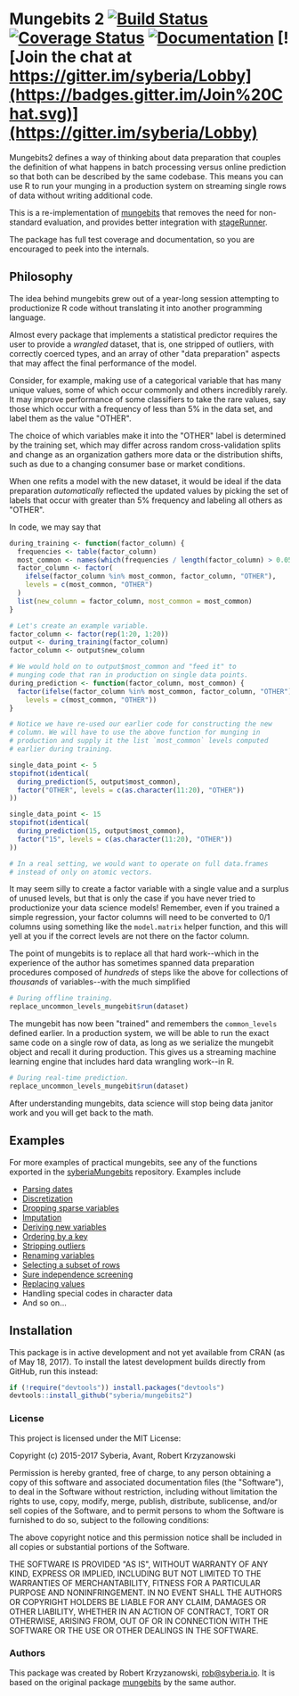 Mungebits 2 [![Build Status](https://travis-ci.org/syberia/mungebits2.svg?branch=master)](https://travis-ci.org/syberia/mungebits2) [![Coverage Status](https://coveralls.io/repos/syberia/mungebits2/badge.svg?branch=master&service=github)](https://coveralls.io/r/syberia/mungebits2) [![Documentation](https://img.shields.io/badge/rocco--docs-%E2%9C%93-blue.svg)](http://syberia.github.io/mungebits2/) [![Join the chat at https://gitter.im/syberia/Lobby](https://badges.gitter.im/Join%20Chat.svg)](https://gitter.im/syberia/Lobby) 
===========

Mungebits2 defines a way of thinking about data preparation that couples the definition
of what happens in batch processing versus online prediction so that
both can be described by the same codebase. This means you can use R
to run your munging in a production system on streaming single rows of data
without writing additional code.

This is a re-implementation of [mungebits](https://github.com/robertzk/mungebits)
that removes the need for non-standard evaluation, and provides better integration with
[stageRunner](https://github.com/syberia/stagerunner).

The package has full test coverage and documentation, so you are
encouraged to peek into the internals.

## Philosophy

The idea behind mungebits grew out of a year-long session 
attempting to productionize R code without translating it into
another programming language.

Almost every package that implements a statistical predictor
requires the user to provide a *wrangled* dataset, that is, one
stripped of outliers, with correctly coerced types, and an array
of other "data preparation" aspects that may affect the final
performance of the model.

Consider, for example, making use of a categorical variable that
has many unique values, some of which occur commonly and others
incredibly rarely. It may improve performance of some classifiers
to take the rare values, say those which occur with a frequency
of less than 5% in the data set, and label them as the value 
"OTHER".

The choice of which variables make it into the "OTHER"
label is determined by the training set, which may differ across
random cross-validation splits and change as an organization 
gathers more data or the distribution shifts, such as due to
a changing consumer base or market conditions.

When one refits a model with the new dataset, it would be ideal if
the data preparation *automatically* reflected the updated values
by picking the set of labels that occur with greater than 5%
frequency and labeling all others as "OTHER".

In code, we may say that

```r
during_training <- function(factor_column) {
  frequencies <- table(factor_column)
  most_common <- names(which(frequencies / length(factor_column) > 0.05))
  factor_column <- factor(
    ifelse(factor_column %in% most_common, factor_column, "OTHER"),
    levels = c(most_common, "OTHER")
  )
  list(new_column = factor_column, most_common = most_common)
}

# Let's create an example variable.
factor_column <- factor(rep(1:20, 1:20))
output <- during_training(factor_column)
factor_column <- output$new_column

# We would hold on to output$most_common and "feed it" to
# munging code that ran in production on single data points.
during_prediction <- function(factor_column, most_common) {
  factor(ifelse(factor_column %in% most_common, factor_column, "OTHER"),
    levels = c(most_common, "OTHER"))
}

# Notice we have re-used our earlier code for constructing the new
# column. We will have to use the above function for munging in
# production and supply it the list `most_common` levels computed
# earlier during training.

single_data_point <- 5
stopifnot(identical(
  during_prediction(5, output$most_common),
  factor("OTHER", levels = c(as.character(11:20), "OTHER"))
))

single_data_point <- 15
stopifnot(identical(
  during_prediction(15, output$most_common),
  factor("15", levels = c(as.character(11:20), "OTHER"))
))

# In a real setting, we would want to operate on full data.frames
# instead of only on atomic vectors.
```

It may seem silly to create a factor variable with a single value
and a surplus of unused levels, but that is only the case if you
have never tried to productionize your data science models! Remember,
even if you trained a simple regression, your factor columns will need
to be converted to 0/1 columns using something like the `model.matrix`
helper function, and this will yell at you if the correct levels are not
there on the factor column.

The point of mungebits is to replace all that hard work--which in the
experience of the author has sometimes spanned data preparation procedures
composed of *hundreds* of steps like the above for collections of
*thousands* of variables--with the much simplified

```r
# During offline training.
replace_uncommon_levels_mungebit$run(dataset)
```

The mungebit has now been "trained" and remembers the `common_levels`
defined earlier. In a production system, we will be able to run the
exact same code on a single row of data, as long as we serialize
the mungebit object and recall it during production. This gives us
a streaming machine learning engine that includes hard data
wrangling work--in R.

```r
# During real-time prediction.
replace_uncommon_levels_mungebit$run(dataset)
```

After understanding mungebits, data science will stop being data
janitor work and you will get back to the math.

## Examples

For more examples of practical mungebits, see any of the functions
exported in the [syberiaMungebits](https://github.com/robertzk/syberiaMungebits)
repository. Examples include

 * [Parsing dates](https://github.com/robertzk/syberiaMungebits/blob/master/R/date_parser.r)
 * [Discretization](https://github.com/robertzk/syberiaMungebits/blob/master/R/discretizer.r)
 * [Dropping sparse variables](https://github.com/robertzk/syberiaMungebits/blob/master/R/drop_percent_missing.r)
 * [Imputation](https://github.com/robertzk/syberiaMungebits/blob/master/R/imputer.r)
 * [Deriving new variables](https://github.com/robertzk/syberiaMungebits/blob/master/R/new_variable.R)
 * [Ordering by a key](https://github.com/robertzk/syberiaMungebits/blob/master/R/orderer.r)
 * [Stripping outliers](https://github.com/robertzk/syberiaMungebits/blob/master/R/remove_outliers.r)
 * [Renaming variables](https://github.com/robertzk/syberiaMungebits/blob/master/R/renamer.r)
 * [Selecting a subset of rows](https://github.com/robertzk/syberiaMungebits/blob/master/R/select_rows.r)
 * [Sure independence screening](https://github.com/robertzk/syberiaMungebits/blob/master/R/sure_independence_screen.r)
 * [Replacing values](https://github.com/robertzk/syberiaMungebits/blob/master/R/value_replacer.r)
 * Handling special codes in character data
 * And so on...

## Installation

This package is in active development and not yet available from CRAN (as of May 18, 2017).
To install the latest development builds directly from GitHub, run this instead:

```R
if (!require("devtools")) install.packages("devtools")
devtools::install_github("syberia/mungebits2")
```

### License

This project is licensed under the MIT License:

Copyright (c) 2015-2017 Syberia, Avant, Robert Krzyzanowski

Permission is hereby granted, free of charge, to any person obtaining
a copy of this software and associated documentation files (the
"Software"), to deal in the Software without restriction, including
without limitation the rights to use, copy, modify, merge, publish,
distribute, sublicense, and/or sell copies of the Software, and to
permit persons to whom the Software is furnished to do so, subject to
the following conditions:

The above copyright notice and this permission notice shall be included
in all copies or substantial portions of the Software.

THE SOFTWARE IS PROVIDED "AS IS", WITHOUT WARRANTY OF ANY KIND,
EXPRESS OR IMPLIED, INCLUDING BUT NOT LIMITED TO THE WARRANTIES OF
MERCHANTABILITY, FITNESS FOR A PARTICULAR PURPOSE AND NONINFRINGEMENT.
IN NO EVENT SHALL THE AUTHORS OR COPYRIGHT HOLDERS BE LIABLE FOR ANY
CLAIM, DAMAGES OR OTHER LIABILITY, WHETHER IN AN ACTION OF CONTRACT,
TORT OR OTHERWISE, ARISING FROM, OUT OF OR IN CONNECTION WITH THE
SOFTWARE OR THE USE OR OTHER DEALINGS IN THE SOFTWARE.

### Authors

This package was created by Robert Krzyzanowski, rob@syberia.io.
It is based on the original package [mungebits](https://github.com/robertzk/mungebits)
by the same author. 

